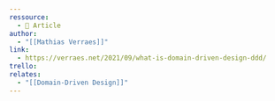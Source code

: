 ```yaml
---
ressource:
  - 📰 Article
author:
  - "[[Mathias Verraes]]"
link:
  - https://verraes.net/2021/09/what-is-domain-driven-design-ddd/
trello: 
relates:
  - "[[Domain-Driven Design]]"
---
```

